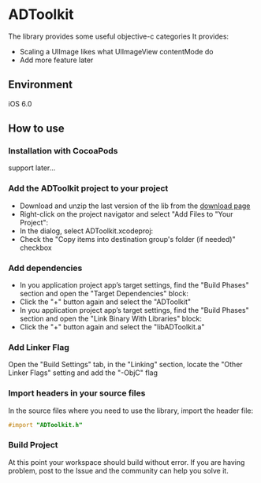ADToolkit
=========

The library provides some useful objective-c categories
It provides:
* Scaling a UIImage likes what UIImageView contentMode do
* Add more feature later

Environment
----------
iOS 6.0

How to use
----------

### Installation with CocoaPods

support later...

### Add the ADToolkit project to your project

- Download and unzip the last version of the lib from the [download page](https://github.com/aidenluo177/ADToolkit/archive/master.zip)
- Right-click on the project navigator and select "Add Files to "Your Project":
- In the dialog, select ADToolkit.xcodeproj:
- Check the "Copy items into destination group's folder (if needed)" checkbox

### Add dependencies

- In you application project app’s target settings, find the "Build Phases" section and open the "Target Dependencies" block:
- Click the "+" button again and select the "ADToolkit"
- In you application project app’s target settings, find the "Build Phases" section and open the "Link Binary With Libraries" block:
- Click the "+" button again and select the "libADToolkit.a"

### Add Linker Flag

Open the "Build Settings" tab, in the "Linking" section, locate the "Other Linker Flags" setting and add the "-ObjC" flag

### Import headers in your source files

In the source files where you need to use the library, import the header file:

```objective-c
#import "ADToolkit.h"
```

### Build Project

At this point your workspace should build without error. If you are having problem, post to the Issue and the
community can help you solve it.
